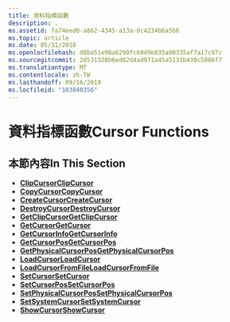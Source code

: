 ```yaml
---
title: 資料指標函數
description: .
ms.assetid: fa74eed0-a862-4345-a13a-0c4234b6a5b6
ms.topic: article
ms.date: 05/31/2018
ms.openlocfilehash: d8ba51e98a6290fc6049e835a80335af7a17c97c
ms.sourcegitcommit: 2d531328b6ed82d4ad971a45a5131b430c5866f7
ms.translationtype: MT
ms.contentlocale: zh-TW
ms.lasthandoff: 09/16/2019
ms.locfileid: "103840356"
---
```

# <a name="cursor-functions"></a><span data-ttu-id="bcdea-103">資料指標函數</span><span class="sxs-lookup"><span data-stu-id="bcdea-103">Cursor Functions</span></span>

## <a name="in-this-section"></a><span data-ttu-id="bcdea-104">本節內容</span><span class="sxs-lookup"><span data-stu-id="bcdea-104">In This Section</span></span>

-   [<span data-ttu-id="bcdea-105">**ClipCursor**</span><span class="sxs-lookup"><span data-stu-id="bcdea-105">**ClipCursor**</span></span>](/windows/desktop/api/Winuser/nf-winuser-clipcursor)
-   [<span data-ttu-id="bcdea-106">**CopyCursor**</span><span class="sxs-lookup"><span data-stu-id="bcdea-106">**CopyCursor**</span></span>](/windows/desktop/api/Winuser/nf-winuser-copycursor)
-   [<span data-ttu-id="bcdea-107">**CreateCursor**</span><span class="sxs-lookup"><span data-stu-id="bcdea-107">**CreateCursor**</span></span>](/windows/desktop/api/Winuser/nf-winuser-createcursor)
-   [<span data-ttu-id="bcdea-108">**DestroyCursor**</span><span class="sxs-lookup"><span data-stu-id="bcdea-108">**DestroyCursor**</span></span>](/windows/desktop/api/Winuser/nf-winuser-destroycursor)
-   [<span data-ttu-id="bcdea-109">**GetClipCursor**</span><span class="sxs-lookup"><span data-stu-id="bcdea-109">**GetClipCursor**</span></span>](/windows/desktop/api/Winuser/nf-winuser-getclipcursor)
-   [<span data-ttu-id="bcdea-110">**GetCursor**</span><span class="sxs-lookup"><span data-stu-id="bcdea-110">**GetCursor**</span></span>](/windows/desktop/api/Winuser/nf-winuser-getcursor)
-   [<span data-ttu-id="bcdea-111">**GetCursorInfo**</span><span class="sxs-lookup"><span data-stu-id="bcdea-111">**GetCursorInfo**</span></span>](/windows/desktop/api/Winuser/nf-winuser-getcursorinfo)
-   [<span data-ttu-id="bcdea-112">**GetCursorPos**</span><span class="sxs-lookup"><span data-stu-id="bcdea-112">**GetCursorPos**</span></span>](/windows/desktop/api/Winuser/nf-winuser-getcursorpos)
-   [<span data-ttu-id="bcdea-113">**GetPhysicalCursorPos**</span><span class="sxs-lookup"><span data-stu-id="bcdea-113">**GetPhysicalCursorPos**</span></span>](/windows/desktop/api/Winuser/nf-winuser-getphysicalcursorpos)
-   [<span data-ttu-id="bcdea-114">**LoadCursor**</span><span class="sxs-lookup"><span data-stu-id="bcdea-114">**LoadCursor**</span></span>](/windows/desktop/api/Winuser/nf-winuser-loadcursora)
-   [<span data-ttu-id="bcdea-115">**LoadCursorFromFile**</span><span class="sxs-lookup"><span data-stu-id="bcdea-115">**LoadCursorFromFile**</span></span>](/windows/desktop/api/Winuser/nf-winuser-loadcursorfromfilea)
-   [<span data-ttu-id="bcdea-116">**SetCursor**</span><span class="sxs-lookup"><span data-stu-id="bcdea-116">**SetCursor**</span></span>](/windows/desktop/api/Winuser/nf-winuser-setcursor)
-   [<span data-ttu-id="bcdea-117">**SetCursorPos**</span><span class="sxs-lookup"><span data-stu-id="bcdea-117">**SetCursorPos**</span></span>](/windows/desktop/api/Winuser/nf-winuser-setcursorpos)
-   [<span data-ttu-id="bcdea-118">**SetPhysicalCursorPos**</span><span class="sxs-lookup"><span data-stu-id="bcdea-118">**SetPhysicalCursorPos**</span></span>](/windows/desktop/api/Winuser/nf-winuser-setphysicalcursorpos)
-   [<span data-ttu-id="bcdea-119">**SetSystemCursor**</span><span class="sxs-lookup"><span data-stu-id="bcdea-119">**SetSystemCursor**</span></span>](/windows/desktop/api/Winuser/nf-winuser-setsystemcursor)
-   [<span data-ttu-id="bcdea-120">**ShowCursor**</span><span class="sxs-lookup"><span data-stu-id="bcdea-120">**ShowCursor**</span></span>](/windows/desktop/api/Winuser/nf-winuser-showcursor)

 

 




